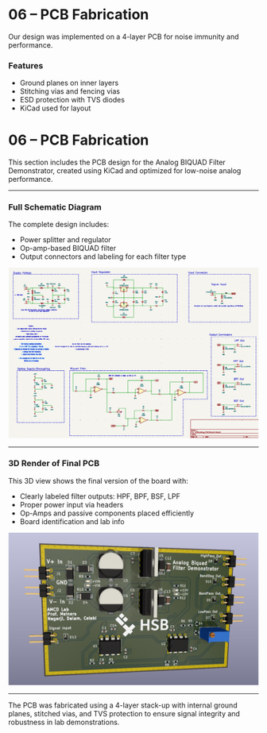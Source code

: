 # 06 – PCB Fabrication

Our design was implemented on a 4-layer PCB for noise immunity and performance.

### Features

- Ground planes on inner layers
- Stitching vias and fencing vias
- ESD protection with TVS diodes
- KiCad used for layout

# 06 – PCB Fabrication

This section includes the PCB design for the Analog BIQUAD Filter Demonstrator, created using KiCad and optimized for low-noise analog performance.

---

### Full Schematic Diagram

The complete design includes:
- Power splitter and regulator
- Op-amp-based BIQUAD filter
- Output connectors and labeling for each filter type

![Full Schematic Diagram](../images/pcb_schematic_layout.png)

---

###  3D Render of Final PCB

This 3D view shows the final version of the board with:
- Clearly labeled filter outputs: HPF, BPF, BSF, LPF
- Proper power input via headers
- Op-Amps and passive components placed efficiently
- Board identification and lab info

![3D Rendered PCB](../images/pcb_render_3d.png)

---

The PCB was fabricated using a 4-layer stack-up with internal ground planes, stitched vias, and TVS protection to ensure signal integrity and robustness in lab demonstrations.
